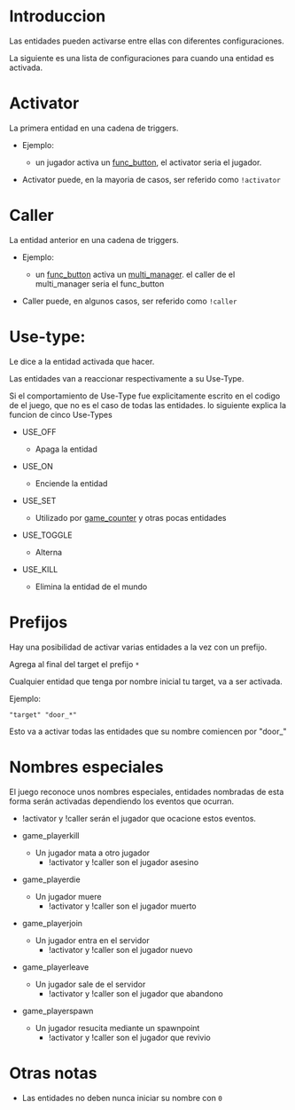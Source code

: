 # Introduccion

Las entidades pueden activarse entre ellas con diferentes configuraciones.

La siguiente es una lista de configuraciones para cuando una entidad es activada.

# Activator

La primera entidad en una cadena de triggers.

- Ejemplo:
	- un jugador activa un [func_button](func_button_spanish.md), el activator seria el jugador.
	
- Activator puede, en la mayoria de casos, ser referido como ``!activator``

# Caller

La entidad anterior en una cadena de triggers.

- Ejemplo:
	- un [func_button](func_button_spanish.md) activa un [multi_manager](multi_manager_spanish.md). el caller de el multi_manager seria el func_button
	
- Caller puede, en algunos casos, ser referido como ``!caller``

# Use-type:

Le dice a la entidad activada que hacer.

Las entidades van a reaccionar respectivamente a su Use-Type.

Si el comportamiento de Use-Type fue explicitamente escrito en el codigo de el juego, que no es el caso de todas las entidades. lo siguiente explica la funcion de cinco Use-Types

- USE_OFF
	- Apaga la entidad

- USE_ON
	- Enciende la entidad

- USE_SET
	- Utilizado por [game_counter](game_counter_spanish.md) y otras pocas entidades

- USE_TOGGLE
	- Alterna

- USE_KILL
	- Elimina la entidad de el mundo

# Prefijos

Hay una posibilidad de activar varias entidades a la vez con un prefijo.

Agrega al final del target el prefijo ``*``

Cualquier entidad que tenga por nombre inicial tu target, va a ser activada.

Ejemplo:
```angelscript
"target" "door_*"
```
Esto va a activar todas las entidades que su nombre comiencen por "door_"

# Nombres especiales

El juego reconoce unos nombres especiales, entidades nombradas de esta forma serán activadas dependiendo los eventos que ocurran.

- !activator y !caller serán el jugador que ocacione estos eventos.

- game_playerkill
	- Un jugador mata a otro jugador
		- !activator y !caller son el jugador asesino

- game_playerdie
	- Un jugador muere
		- !activator y !caller son el jugador muerto

- game_playerjoin
	- Un jugador entra en el servidor
		- !activator y !caller son el jugador nuevo

- game_playerleave
	- Un jugador sale de el servidor
		- !activator y !caller son el jugador que abandono

- game_playerspawn
	- Un jugador resucita mediante un spawnpoint
		- !activator y !caller son el jugador que revivio

# Otras notas

- Las entidades no deben nunca iniciar su nombre con ``0``

